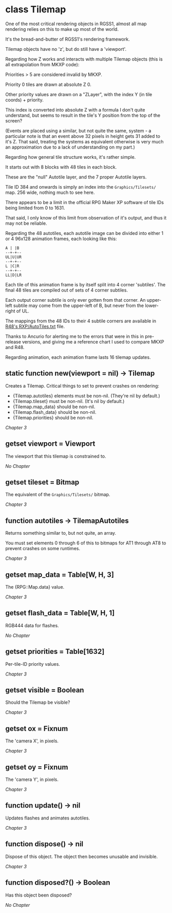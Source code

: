 # class Tilemap

One of the most critical rendering objects in RGSS1, almost all map rendering relies on this to make up most of the world.

It's the bread-and-butter of RGSS1's rendering framework.

Tilemap objects have no 'z', but do still have a 'viewport'.

Regarding how Z works and interacts with multiple Tilemap objects (this is all extrapolation from MKXP code):

Priorities > 5 are considered invalid by MKXP.

Priority 0 tiles are drawn at absolute Z 0.

Other priority values are drawn on a "ZLayer", with the index Y (in tile coords) + priority.

This index is converted into absolute Z with a formula I don't quite understand,
 but seems to result in the tile's Y position from the top of the screen?

(Events are placed using a similar, but not quite the same, system -
  a particular note is that an event above 32 pixels in height gets 31 added to it's Z.
 That said, treating the systems as equivalent otherwise is very much an approximation due to a lack of understanding on my part.)

Regarding how general tile structure works, it's rather simple.

It starts out with 8 blocks with 48 tiles in each block.

These are the "null" Autotile layer, and the 7 proper Autotile layers.

Tile ID 384 and onwards is simply an index into the `Graphics/Tilesets/` map. 256 wide, nothing much to see here.

There appears to be a limit in the official RPG Maker XP software of tile IDs being limited from 0 to 1631.

That said, I only know of this limit from observation of it's output, and thus it may not be reliable.

Regarding the 48 autotiles, each autotile image can be divided into either 1 or 4 96x128 animation frames,
 each looking like this:

    A | |B
    --+-+--
    UL|U|UR
    --+-+--
    L |C|R
    --+-+--
    LL|D|LR

Each tile of this animation frame is by itself split into 4 corner 'subtiles'.
The final 48 tiles are compiled out of sets of 4 corner subtiles.

Each output corner subtile is only ever gotten from that corner.
An upper-left subtile may come from the upper-left of B, but never from the lower-right of UL.

The mappings from the 48 IDs to their 4 subtile corners are available in [R48's RXP/AutoTiles.txt](https://github.com/20kdc/gabien-app-r48/blob/master/src/main/resources/assets/RXP/AutoTiles.txt) file.

Thanks to Ancurio for alerting me to the errors that were in this in pre-release versions, and giving me a reference chart I used to compare MKXP and R48.

Regarding animation, each animation frame lasts 16 tilemap updates.

## static function new(viewport = nil) -> Tilemap

Creates a Tilemap. Critical things to set to prevent crashes on rendering:

  + {Tilemap.autotiles} elements must be non-nil. (They're nil by default.)
  + {Tilemap.tileset} must be non-nil. (It's nil by default.)
  + {Tilemap.map\_data} should be non-nil.
  + {Tilemap.flash\_data} should be non-nil.
  + {Tilemap.priorities} should be non-nil.

*Chapter 3*


## getset viewport = Viewport

The viewport that this tilemap is constrained to.

*No Chapter*


## getset tileset = Bitmap

The equivalent of the `Graphics/Tilesets/` bitmap.

*Chapter 3*


## function autotiles -> TilemapAutotiles

Returns something similar to, but not quite, an array.

You must set elements 0 through 6 of this to bitmaps for AT1 through AT8 to prevent crashes on some runtimes.

*Chapter 3*


## getset map\_data = Table[W, H, 3]

The {RPG::Map.data} value.

*Chapter 3*


## getset flash\_data = Table[W, H, 1]

RGB444 data for flashes.

*No Chapter*


## getset priorities = Table[1632]

Per-tile-ID priority values.

*Chapter 3*


## getset visible = Boolean

Should the Tilemap be visible?

*Chapter 3*


## getset ox = Fixnum

The 'camera X', in pixels.

*Chapter 3*


## getset oy = Fixnum

The 'camera Y', in pixels.

*Chapter 3*


## function update() -> nil

Updates flashes and animates autotiles.

*Chapter 3*


## function dispose() -> nil

Dispose of this object. The object then becomes unusable and invisible.

*Chapter 3*


## function disposed?() -> Boolean

Has this object been disposed?

*No Chapter*
